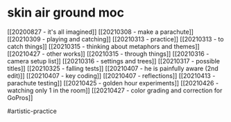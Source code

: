 # skin air ground moc

[[20200827 - it's all imagined]]
[[20210308 - make a parachute]]
[[20210309 - playing and catching]]
[[20210313 - practice]]
[[20210313 - to catch things]]
[[20210315 - thinking about metaphors and themes]]
[[20210427 - other works]]
[[20210315 - through things]]
[[20210316 - camera setup list]]
[[20210316 - settings and trees]]
[[20210317 - possible titles]]
[[20210325 - falling tests]]
[[20210407 - he is painfully aware (2nd edit)]]
[[20210407 - key coding]]
[[20210407 - reflections]]
[[20210413 - parachute testing]]
[[20210425 - golden hour experiments]]
[[20210426 - watching only 1 in the room]]
[[20210427 - color grading and correction for GoPros]]

#artistic-practice